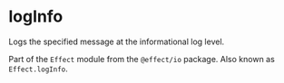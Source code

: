# logInfo

Logs the specified message at the informational log level.

Part of the `Effect` module from the `@effect/io` package. Also known as `Effect.logInfo`.
